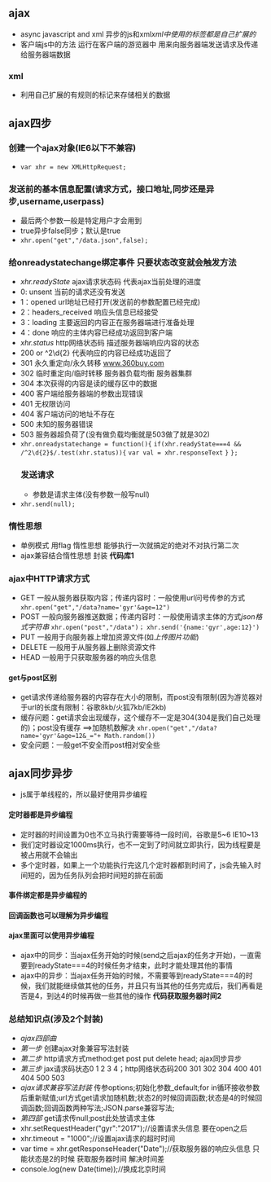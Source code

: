 ## ajax
- async javascript and xml  异步的js和xml*xml中使用的标签都是自己扩展的*
- 客户端js中的方法 运行在客户端的游览器中 用来向服务器端发送请求及传递给服务器端数据
### xml
- 利用自己扩展的有规则的标记来存储相关的数据
## ajax四步
### 创建一个ajax对象(IE6以下不兼容)
- `var xhr = new XMLHttpRequest;`
### 发送前的基本信息配置(请求方式，接口地址,同步还是异步,username,userpass)
- 最后两个参数一般是特定用户才会用到
- true异步false同步；默认是true
- `xhr.open("get","/data.json",false);`
### 给onreadystatechange绑定事件 只要状态改变就会触发方法
- *xhr.readyState* ajax请求状态码 代表ajax当前处理的进度
- 0: unsent 当前的请求还没有发送
- 1：opened url地址已经打开(发送前的参数配置已经完成)
- 2：headers_received 响应头信息已经接受
- 3：loading 主要返回的内容正在服务器端进行准备处理
- 4：done 响应的主体内容已经成功返回到客户端
- *xhr.status* http网络状态码 描述服务器端响应内容的状态
- 200 or ^2\d{2} 代表响应的内容已经成功返回了
- 301 永久重定向/永久转移 www.360buy.com
- 302 临时重定向/临时转移 服务器负载均衡 服务器集群
- 304 本次获得的内容是读的缓存区中的数据
- 400 客户端给服务器端的参数出现错误
- 401 无权限访问
- 404 客户端访问的地址不存在
- 500 未知的服务器错误
- 503 服务器超负荷了(没有做负载均衡就是503做了就是302)
- `xhr.onreadystatechange = function(){`
    `if(xhr.readyState===4 && /^2\d{2}$/.test(xhr.status)){`
      `var val = xhr.responseText`
    `}`
  `};`
  ### 发送请求
  - 参数是请求主体(没有参数一般写null)
- `xhr.send(null);`
### 惰性思想
- 单例模式 用flag 惰性思想 能够执行一次就搞定的绝对不对执行第二次
- ajax兼容结合惰性思想 封装 **代码库1**
### ajax中HTTP请求方式
- GET 一般从服务器获取内容；传递内容时：一般使用url问号传参的方式
`xhr.open("get","/data?name='gyr'&age=12")`
- POST 一般向服务器推送数据；传递内容时：一般使用请求主体的方式*json格式字符串*
`xhr.open("post","/data")；`
`xhr.send('{name:'gyr',age:12}')`
- PUT 一般用于向服务器上增加资源文件(如*上传图片功能*)
- DELETE 一般用于从服务器上删除资源文件
- HEAD 一般用于只获取服务器的响应头信息
#### get与post区别
- get请求传递给服务器的内容存在大小的限制，而post没有限制(因为游览器对于url的长度有限制：谷歌8kb/火狐7kb/IE2kb)
- 缓存问题：get请求会出现缓存，这个缓存不一定是304(304是我们自己处理的)；post没有缓存 ==>加随机数解决
`xhr.open("get","/data?name='gyr'&age=12&_="+ Math.random())`
- 安全问题：一般get不安全而post相对安全些
## ajax同步异步
- js属于单线程的，所以最好使用异步编程
#### 定时器都是异步编程
- 定时器的时间设置为0也不立马执行需要等待一段时间，谷歌是5~6 IE10~13
- 我们定时器设定1000ms执行，也不一定到了时间就立即执行，因为线程要是被占用就不会输出
- 多个定时器，如果上一个功能执行完这几个定时器都到时间了，js会先输入时间短的，因为任务队列会把时间短的排在前面
#### 事件绑定都是异步编程的
#### 回调函数也可以理解为异步编程
#### ajax里面可以使用异步编程
- ajax中的同步：当ajax任务开始的时候(send之后ajax的任务才开始)，一直需要到readyState===4的时候任务才结束，此时才能处理其他的事情
- ajax中的异步：当ajax任务开始的时候，不需要等到readyState===4的时候，我们就能继续做其他的任务，并且只有当其他的任务完成后，我们再看是否是4，到达4的时候再做一些其他的操作 **代码获取服务器时间2**
### 总结知识点(涉及2个封装)
- *ajax四部曲*
- *第一步* 创建ajax对象兼容写法封装
- *第二步* http请求方式method:get post put delete head; ajax同步异步
- *第三步* jax请求码状态0 1 2 3 4；http网络状态码200 301 302 304 400 401 404 500 503
- *ajax请求兼容写法封装* 传参options;初始化参数_default;for in循环接收参数后重新赋值;url方式get请求加随机数;状态2的时候回调函数;状态是4的时候回调函数;回调函数两种写法;JSON.parse兼容写法;
- *第四部* get请求传null;post此处放请求主体
- xhr.setRequestHeader("gyr":"2017");//设置请求头信息 要在open之后
- xhr.timeout = "1000";//设置ajax请求的超时时间
- var time = xhr.getResponseHeader("Date");//获取服务器的响应头信息 只能状态是2的时候 获取服务器时间 解决时间差
- console.log(new Date(time));//换成北京时间
